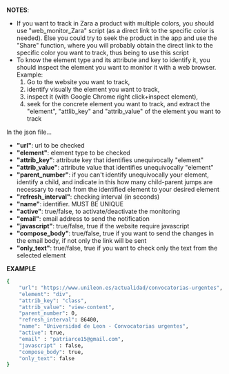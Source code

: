 **NOTES**: 
* If you want to track in Zara a product with multiple colors, you should use "web_monitor_Zara" script (as a direct link to the specific color is needed). Else you could try to seek the product in the app and use the "Share" function, where you will probably obtain the direct link to the specific color you want to track, thus being to use this script
* To know the element type and its attribute and key to identify it, you should inspect the element you want to monitor it with a web browser. Example: 
     1) Go to the website you want to track, 
     2) identify visually the element you want to track, 
     3) inspect it (with Google Chrome right click+inspect element), 
     4) seek for the concrete element you want to track, and extract the "element", "attlib_key" and "attrib_value" of the element you want to track 
 
 
In the json file...
* **"url"**: url to be checked
* **"element"**: element type to be checked
* **"attrib_key"**: attribute key that identifies unequivocally "element"
* **"attrib_value"**: attribute value that identifies unequivocally "element"
* **"parent_number"**: if you can't identify unequivocally your element, identify a child, and indicate in this how many child-parent jumps are necessary to reach from the identified element to your desired element
* **"refresh_interval"**: checking interval (in seconds)
* **"name"**: identifier. MUST BE UNIQUE
* **"active"**: true/false, to activate/deactivate the monitoring
* **"email"**: email address to send the notification
* **"javascript"**: true/false, true if the website require javascript
* **"compose_body"**: true/false, true if you want to send the changes in the email body, if not only the link will be sent
* **"only_text"**: true/false, true if you want to check only the text from the selected element

**EXAMPLE**
```sh
{
	"url": "https://www.unileon.es/actualidad/convocatorias-urgentes",
	"element": "div",
	"attrib_key": "class",
	"attrib_value": "view-content",
	"parent_number": 0,
	"refresh_interval": 86400,
	"name": "Universidad de Leon - Convocatorias urgentes",
	"active": true,
	"email" : "patriarce15@gmail.com",
	"javascript" : false,
	"compose_body": true,
	"only_text": false
}
```